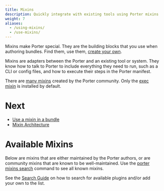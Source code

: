 ```yaml
---
title: Mixins
description: Quickly integrate with existing tools using Porter mixins
weight: 7
aliases:
  - /using-mixins/
  - /use-mixins/
---
```


Mixins make Porter special. They are the building blocks that you use when authoring bundles. Find them, use them, [create your own](/mixin-dev-guide/).

Mixins are adapters between the Porter and an existing tool or system. They know how to talk to Porter to include everything
they need to run, such as a CLI or config files, and how to execute their steps in the Porter manifest.

There are [many mixins](/mixins/) created by the Porter community.
Only the [exec mixin](/mixins/exec/) is installed by default.

# Next

- [Use a mixin in a bundle](/author-bundles/#mixins)
- [Mixin Architecture](/how-to-guides/work-with-mixins/)

# Available Mixins

Below are mixins that are either maintained by the Porter authors, or are community mixins that are known to be well-maintained.
Use the [porter mixins search](/cli/porter_mixins_search) command to see all known mixins.

See the [Search Guide][search-guide] on how to search for available plugins and/or
add your own to the list.

[search-guide]: /package-search/

